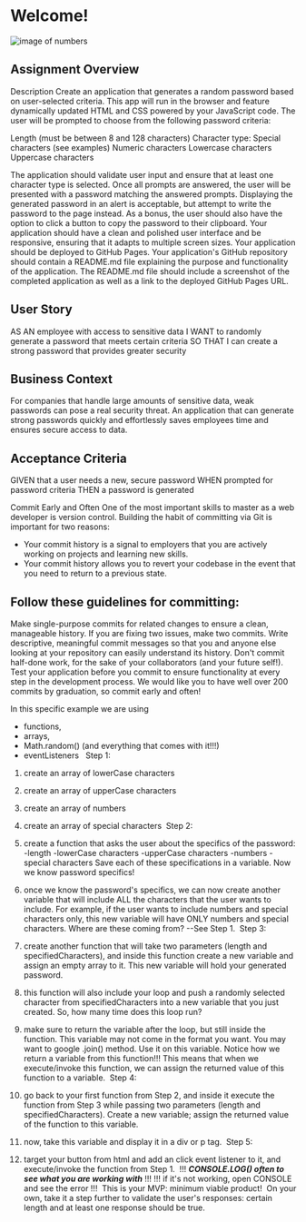 # Welcome!

![image of numbers](https://user-images.githubusercontent.com/55456375/70283065-19d59500-177d-11ea-9e50-03a5d752dc79.png)

## Assignment Overview
Description
Create an application that generates a random password based on user-selected criteria. This app will run in the browser and feature dynamically updated HTML and CSS powered by your JavaScript code.
The user will be prompted to choose from the following password criteria:

Length (must be between 8 and 128 characters)
Character type:
Special characters (see examples)
Numeric characters
Lowercase characters
Uppercase characters

The application should validate user input and ensure that at least one character type is selected.
Once all prompts are answered, the user will be presented with a password matching the answered prompts. Displaying the generated password in an alert is acceptable, but attempt to write the password to the page instead.
As a bonus, the user should also have the option to click a button to copy the password to their clipboard.
Your application should have a clean and polished user interface and be responsive, ensuring that it adapts to multiple screen sizes.
Your application should be deployed to GitHub Pages.
Your application's GitHub repository should contain a README.md file explaining the purpose and functionality of the application. The README.md file should include a screenshot of the completed application as well as a link to the deployed GitHub Pages URL.


## User Story
AS AN employee with access to sensitive data I WANT to randomly generate a password that meets certain criteria SO THAT I can create a strong password that provides greater security

## Business Context
For companies that handle large amounts of sensitive data, weak passwords can pose a real security threat. An application that can generate strong passwords quickly and effortlessly saves employees time and ensures secure access to data.

## Acceptance Criteria
GIVEN that a user needs a new, secure password
WHEN prompted for password criteria
THEN a password is generated


Commit Early and Often
One of the most important skills to master as a web developer is version control. Building the habit of committing via Git is important for two reasons:
* Your commit history is a signal to employers that you are actively working on projects and learning new skills.
* Your commit history allows you to revert your codebase in the event that you need to return to a previous state.


## Follow these guidelines for committing:
Make single-purpose commits for related changes to ensure a clean, manageable history. If you are fixing two issues, make two commits.
Write descriptive, meaningful commit messages so that you and anyone else looking at your repository can easily understand its history.
Don't commit half-done work, for the sake of your collaborators (and your future self!).
Test your application before you commit to ensure functionality at every step in the development process.
We would like you to have well over 200 commits by graduation, so commit early and often!




In this specific example we are using 
- functions, 
- arrays, 
- Math.random() (and everything that comes with it!!!)
- eventListeners
​
​
Step 1: 
1. create an array of lowerCase characters
2. create an array of upperCase characters
3. create an array of numbers
4. create an array of special characters
​
Step 2: 
1. create a function that asks the user about the specifics of the password:
    -length
    -lowerCase characters
    -upperCase characters
    -numbers
    -special characters
    Save each of these specifications in a variable. Now we know password specifics!
  
2. once we know the password's specifics, we can now create another variable
    that will include ALL the characters that the user wants to include. For example, 
    if the user wants to include numbers and special characters only, this new variable will have ONLY 
    numbers and special characters. Where are these coming from? --See Step 1.
​
Step 3:
1. create another function that will take two parameters (length and specifiedCharacters), 
    and inside this function create a new variable and assign an empty array to it. 
    This new variable will hold your generated password. 
    
2. this function will also include your loop and push a randomly selected 
    character from specifiedCharacters into a new variable that you just created. So, how many time does this loop run?
​
3. make sure to return the variable after the loop, but still inside the function. This variable may not come in the format you want. 
    You may want to google .join() method. Use it on this variable. 
    Notice how we return a variable from this function!!!
    This means that when we execute/invoke this function, we can assign the returned value of this function to a variable. 
​
Step 4:
1. go back to your first function from Step 2, and inside it execute the function from Step 3 while passing 
    two parameters (length and specifiedCharacters). Create a new variable; assign the returned value of the function to this variable. 
​
2. now, take this variable and display it in a div or p tag.
​
Step 5: 
1. target your button from html and add an click event listener to it, and execute/invoke the function from Step 1. 
​
!!! ***CONSOLE.LOG() often to see what you are working with*** !!!
!!! if it's not working, open CONSOLE and see the error !!!
​
This is your MVP: minimum viable product!
​
On your own, take it a step further to validate the user's responses: certain length and at least one response should be true. 
